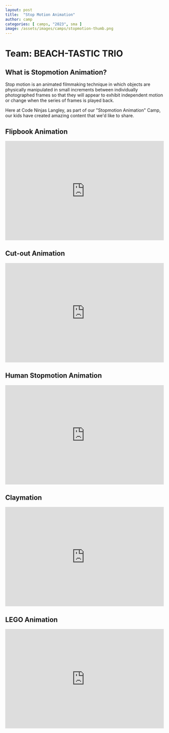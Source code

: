 ```yaml
---
layout: post
title:  "Stop Motion Animation"
author: camp
categories: [ camps, "2023", sma ]
image: /assets/images/camps/stopmotion-thumb.png
---
```

# Team: BEACH-TASTIC TRIO

## What is Stopmotion Animation?
Stop motion is an animated filmmaking technique in which objects are physically manipulated in small increments between individually photographed frames so that they will appear to exhibit independent motion or change when the series of frames is played back.

Here at Code Ninjas Langley, as part of our "Stopmotion Animation" Camp, our kids have created amazing content that we'd like to share.

## Flipbook Animation

<p><iframe style="width:100%;" height="315" src="https://www.youtube.com/embed/daPoXKxeF_Q?rel=0&amp;showinfo=0" frameborder="0" allowfullscreen></iframe></p>
 

## Cut-out Animation

<p><iframe style="width:100%;" height="315" src="https://www.youtube.com/embed/vwGmttHdZrk?rel=0&amp;showinfo=0" frameborder="0" allowfullscreen></iframe></p>

## Human Stopmotion Animation

<p><iframe style="width:100%;" height="315" src="https://www.youtube.com/embed/qIZKXnv3teI?rel=0&amp;showinfo=0" frameborder="0" allowfullscreen></iframe></p>


## Claymation

<p><iframe style="width:100%;" height="315" src="https://www.youtube.com/embed/pyeLouEpKec?rel=0&amp;showinfo=0" frameborder="0" allowfullscreen></iframe></p>


## LEGO Animation

<p><iframe style="width:100%;" height="315" src="https://www.youtube.com/embed/dbVWfL95fek?rel=0&amp;showinfo=0" frameborder="0" allowfullscreen></iframe></p>
